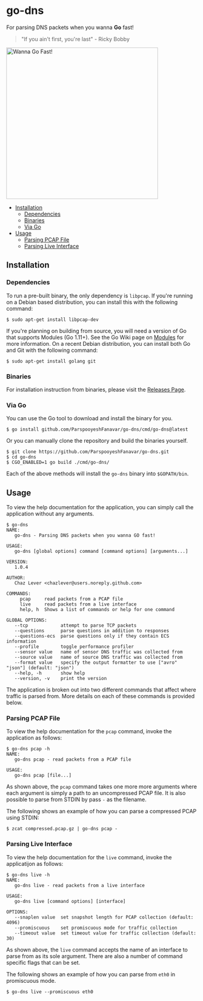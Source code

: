 # go-dns

For parsing DNS packets when you wanna **Go** fast!

> "If you ain't first, you're last" - Ricky Bobby

<img alt="Wanna Go Fast!" src="https://i.pinimg.com/originals/92/9d/32/929d3292c4d7c11c8d6c0899b4e29567.jpg" width=400 />

<!-- toc -->

- [Installation](#installation)
    + [Dependencies](#dependencies)
    + [Binaries](#binaries)
    + [Via Go](#via-go)
- [Usage](#usage)
    + [Parsing PCAP File](#parsing-pcap-file)
    + [Parsing Live Interface](#parsing-live-interface)

<!-- tocstop -->

## Installation

### Dependencies

To run a pre-built binary, the only dependency is `libpcap`.  If you're running
on a Debian based distribution, you can install this with the following
command:

    $ sudo apt-get install libpcap-dev
    
If you're planning on building from source, you will need a version of Go that
supports Modules (Go 1.11+). See the Go Wiki page on
[Modules](https://github.com/golang/go/wiki/Modules) for more information. On a
recent Debian distribution, you can install both Go and Git with the following
command:

    $ sudo apt-get install golang git

### Binaries

For installation instruction from binaries, please visit the [Releases
Page](https://github.com/ParspooyeshFanavar/go-dns/releases).

### Via Go

You can use the Go tool to download and install the binary for you.

    $ go install github.com/ParspooyeshFanavar/go-dns/cmd/go-dns@latest
  
Or you can manually clone the repository and build the binaries yourself.

    $ git clone https://github.com/ParspooyeshFanavar/go-dns.git
    $ cd go-dns
    $ CGO_ENABLED=1 go build ./cmd/go-dns/

Each of the above methods will install the `go-dns` binary into
`$GOPATH/bin`.

## Usage

To view the help documentation for the application, you can simply call the
application without any arguments.

    $ go-dns
    NAME:
       go-dns - Parsing DNS packets when you wanna GO fast!
    
    USAGE:
       go-dns [global options] command [command options] [arguments...]
    
    VERSION:
       1.0.4
    
    AUTHOR:
       Chaz Lever <chazlever@users.noreply.github.com>
    
    COMMANDS:
         pcap     read packets from a PCAP file
         live     read packets from a live interface
         help, h  Shows a list of commands or help for one command
    
    GLOBAL OPTIONS:
       --tcp            attempt to parse TCP packets
       --questions      parse questions in addition to responses
       --questions-ecs  parse questions only if they contain ECS information
       --profile        toggle performance profiler
       --sensor value   name of sensor DNS traffic was collected from
       --source value   name of source DNS traffic was collected from
       --format value   specify the output formatter to use ["avro" "json"] (default: "json")
       --help, -h       show help
       --version, -v    print the version

The application is broken out into two different commands that affect where
traffic is parsed from. More details on each of these commands is provided
below.

### Parsing PCAP File

To view the help documentation for the `pcap` command, invoke the application
as follows:

    $ go-dns pcap -h
    NAME:
       go-dns pcap - read packets from a PCAP file
    
    USAGE:
       go-dns pcap [file...]

As shown above, the `pcap` command takes one more more arguments where each
argument is simply a path to an uncompressed PCAP file. It is also possible to
parse from STDIN by pass `-` as the filename. 

The following shows an example of how you can parse a compressed PCAP using
STDIN:

    $ zcat compressed.pcap.gz | go-dns pcap - 

### Parsing Live Interface

To view the help documentation for the `live` command, invoke the applicatijon
as follows:

    $ go-dns live -h
    NAME:
       go-dns live - read packets from a live interface
    
    USAGE:
       go-dns live [command options] [interface]
    
    OPTIONS:
       --snaplen value  set snapshot length for PCAP collection (default: 4096)
       --promiscuous    set promiscuous mode for traffic collection
       --timeout value  set timeout value for traffic collection (default: 30)
       
As shown above, the `live` command accepts the name of an interface to parse
from as its sole argument. There are also a number of command specific flags
that can be set.

The following shows an example of how you can parse from `eth0` in promiscuous
mode.

    $ go-dns live --promiscuous eth0
